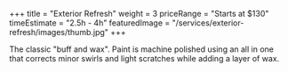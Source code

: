 +++ 
title = "Exterior Refresh" 
weight = 3
priceRange = "Starts at $130"
timeEstimate = "2.5h - 4h"
featuredImage = "/services/exterior-refresh/images/thumb.jpg"
+++

The classic "buff and wax". Paint is machine polished using an all in one that corrects minor swirls and light scratches while adding a layer of wax.